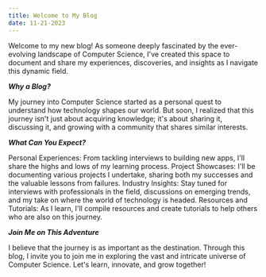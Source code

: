 ```yaml
---
title: Welcome to My Blog
date: 11-21-2023
---
```


Welcome to my new blog! As someone deeply fascinated by the ever-evolving landscape of Computer Science, I've created this space to document and share my experiences, discoveries, and insights as I navigate this dynamic field.

***Why a Blog?***

My journey into Computer Science started as a personal quest to understand how technology shapes our world. But soon, I realized that this journey isn't just about acquiring knowledge; it's about sharing it, discussing it, and growing with a community that shares similar interests.

***What Can You Expect?***

Personal Experiences: From tackling interviews to building new apps, I'll share the highs and lows of my learning process.
Project Showcases: I'll be documenting various projects I undertake, sharing both my successes and the valuable lessons from failures.
Industry Insights: Stay tuned for interviews with professionals in the field, discussions on emerging trends, and my take on where the world of technology is headed.
Resources and Tutorials: As I learn, I'll compile resources and create tutorials to help others who are also on this journey.

***Join Me on This Adventure***

I believe that the journey is as important as the destination. Through this blog, I invite you to join me in exploring the vast and intricate universe of Computer Science. Let's learn, innovate, and grow together!


